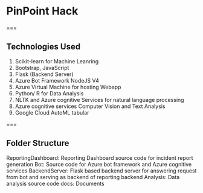 # PinPoint Hack

===

## Technologies Used

1. Scikit-learn for Machine Leanring 
2. Bootstrap, JavaScript
3. Flask (Backend Server)
4. Azure Bot Framework NodeJS V4
5. Azure Virtual Machine for hosting Webapp
6. Python/ R for Data Analysis
7. NLTK and Azure cognitive Services for natural language processing
8. Azure cognitive services Computer Vision and Text Analysis
9. Google Cloud AutoML tabular 

===

## Folder Structure 

ReportingDashboard: Reporting Dashboard source code for incident report generation
Bot: Source code for Azure bot framework and Azure cognitive services 
BackendServer: Flask based backend server for answering request from bot and serving as backend of reporting backend
Analysis: Data analysis source code 
docs: Documents
